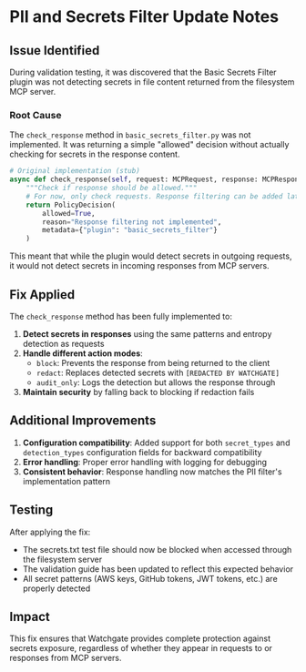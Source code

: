# PII and Secrets Filter Update Notes

## Issue Identified

During validation testing, it was discovered that the Basic Secrets Filter plugin was not detecting secrets in file content returned from the filesystem MCP server.

### Root Cause

The `check_response` method in `basic_secrets_filter.py` was not implemented. It was returning a simple "allowed" decision without actually checking for secrets in the response content.

```python
# Original implementation (stub)
async def check_response(self, request: MCPRequest, response: MCPResponse) -> PolicyDecision:
    """Check if response should be allowed."""
    # For now, only check requests. Response filtering can be added later.
    return PolicyDecision(
        allowed=True,
        reason="Response filtering not implemented",
        metadata={"plugin": "basic_secrets_filter"}
    )
```

This meant that while the plugin would detect secrets in outgoing requests, it would not detect secrets in incoming responses from MCP servers.

## Fix Applied

The `check_response` method has been fully implemented to:

1. **Detect secrets in responses** using the same patterns and entropy detection as requests
2. **Handle different action modes**:
   - `block`: Prevents the response from being returned to the client
   - `redact`: Replaces detected secrets with `[REDACTED BY WATCHGATE]`
   - `audit_only`: Logs the detection but allows the response through
3. **Maintain security** by falling back to blocking if redaction fails

## Additional Improvements

1. **Configuration compatibility**: Added support for both `secret_types` and `detection_types` configuration fields for backward compatibility
2. **Error handling**: Proper error handling with logging for debugging
3. **Consistent behavior**: Response handling now matches the PII filter's implementation pattern

## Testing

After applying the fix:
- The secrets.txt test file should now be blocked when accessed through the filesystem server
- The validation guide has been updated to reflect this expected behavior
- All secret patterns (AWS keys, GitHub tokens, JWT tokens, etc.) are properly detected

## Impact

This fix ensures that Watchgate provides complete protection against secrets exposure, regardless of whether they appear in requests to or responses from MCP servers.